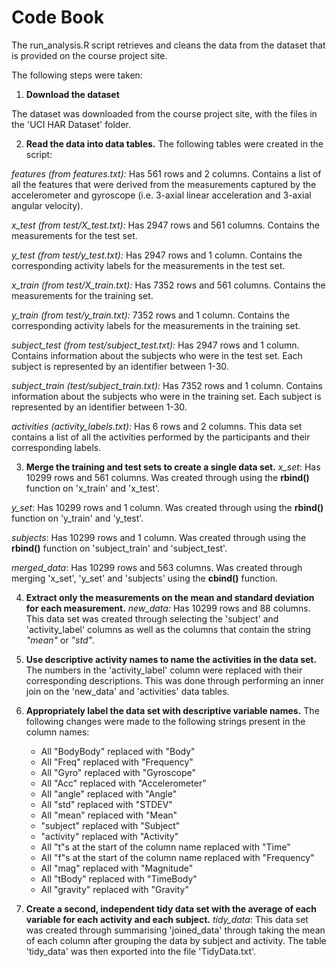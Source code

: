 # Code Book

The run_analysis.R script retrieves and cleans the data from the dataset that is provided on the course project site.

The following steps were taken:

1. **Download the dataset**

The dataset was downloaded from the course project site, with the files in the 'UCI HAR Dataset' folder.

2. **Read the data into data tables.**
The following tables were created in the script:

*features (from features.txt):* Has 561 rows and 2 columns.
Contains a list of all the features that were derived from the measurements captured by the accelerometer and gyroscope (i.e. 3-axial linear acceleration and 3-axial angular velocity).

*x_test (from test/X_test.txt):* Has 2947 rows and 561 columns.
Contains the measurements for the test set.

*y_test (from test/y_test.txt):* Has 2947 rows and 1 column.
Contains the corresponding activity labels for the measurements in the test set.

*x_train (from test/X_train.txt):* Has 7352 rows and 561 columns.
Contains the measurements for the training set.

*y_train (from test/y_train.txt):* 7352 rows and 1 column.
Contains the corresponding activity labels for the measurements in the training set.

*subject_test (from test/subject_test.txt):* Has 2947 rows and 1 column.
Contains information about the subjects who were in the test set. Each subject is represented by an identifier between 1-30.

*subject_train (test/subject_train.txt):* Has 7352 rows and 1 column.
Contains information about the subjects who were in the training set. Each subject is represented by an identifier between 1-30.

*activities (activity_labels.txt):* Has 6 rows and 2 columns.
This data set contains a list of all the activities performed by the participants and their corresponding labels.

3. **Merge the training and test sets to create a single data set.**
*x_set*: Has 10299 rows and 561 columns. Was created through using the **rbind()** function on 'x_train' and 'x_test'.

*y_set*: Has 10299 rows and 1 column. Was created through using the **rbind()** function on 'y_train' and 'y_test'.

*subjects*: Has 10299 rows and 1 column. Was created through using the **rbind()** function on 'subject_train' and 'subject_test'.

*merged_data*: Has 10299 rows and 563 columns. Was created through merging 'x_set', 'y_set' and 'subjects' using the **cbind()** function.

4. **Extract only the measurements on the mean and standard deviation for each measurement.**
*new_data:* Has 10299 rows and 88 columns. This data set was created through selecting the 'subject' and 'activity_label' columns as well as the columns that contain the string *"mean"* or *"std"*.

5. **Use descriptive activity names to name the activities in the data set.**
The numbers in the 'activity_label' column were replaced with their corresponding descriptions. This was done through performing an inner join on the 'new_data' and 'activities' data tables.

6. **Appropriately label the data set with descriptive variable names.**
The following changes were made to the following strings present in the column names:

    - All "BodyBody" replaced with "Body"
    - All "Freq" replaced with "Frequency"
    - All "Gyro" replaced with "Gyroscope"
    - All "Acc" replaced with "Accelerometer"
    - All "angle" replaced with "Angle"
    - All "std" replaced with "STDEV"
    - All "mean" replaced with "Mean"
    - "subject" replaced with "Subject"
    - "activity" replaced with "Activity"
    - All "t"s at the start of the column name replaced with "Time"
    - All "f"s at the start of the column name replaced with "Frequency"
    - All "mag" replaced with "Magnitude"
    - All "tBody" replaced with "TimeBody"
    - All "gravity" replaced with "Gravity"

7. **Create a second, independent tidy data set with the average of each variable for each activity and each subject.**
*tidy_data*: This data set was created through summarising 'joined_data' through taking the mean of each column after grouping the data by subject and activity. The table 'tidy_data' was then exported into the file 'TidyData.txt'.
